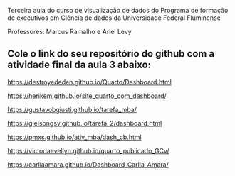 Terceira aula do curso de visualização de dados do Programa de formação de executivos em Ciência de dados da Universidade Federal Fluminense

Professores: Marcus Ramalho e Ariel Levy

## Cole o link do seu repositório do github com a atividade final da aula 3 abaixo:

https://destroyededen.github.io/Quarto/Dashboard.html

https://herikem.github.io/site_quarto_com_dashboard/

https://gustavobgiusti.github.io/tarefa_mba/

https://gleisongsv.github.io/tarefa_2/dashboard.html

https://pmxs.github.io/ativ_mba/dash_cb.html

https://victoriaevellyn.github.io/quarto_publicado_GCv/

https://carllaamara.github.io/Dashboard_Carlla_Amara/
